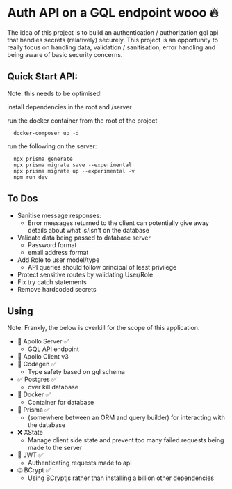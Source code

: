 # Auth API on a GQL endpoint wooo 🔥

The idea of this project is to build an authentication / authorization gql api that 
handles secrets (relatively) securely. This project is an opportunity to really focus 
on handling data, validation / sanitisation, error handling and being aware of basic 
security concerns. 

## Quick Start API: 
Note: this needs to be optimised!

install dependencies in the root and /server 

run the docker container from the root of the project
```
  docker-composer up -d 
```
run the following on the server:
```
  npx prisma generate 
  npx prisma migrate save --experimental 
  npx prisma migrate up --experimental -v 
  npm run dev
```

## To Dos 
- Sanitise message responses: 
  - Error messages returned to the client can potentially give away details about what is/isn't on the database
- Validate data being passed to database server 
  - Password format
  - email address format
- Add Role to user model/type
  - API queries should follow principal of least privilege
- Protect sensitive routes by validating User/Role 
- Fix try catch statements
- Remove hardcoded secrets

## Using
Note: Frankly, the below is overkill for the scope of this application. 

- 🚀  Apollo Server ✅
  - GQL API endpoint
- 🚀  Apollo Client v3 
- 🤤  Codegen ✅
  - Type safety based on gql schema
- ✅  Postgres ✅
  - over kill database
- 🐳  Docker ✅
  - Container for database
- 🔺  Prisma ✅
  - (somewhere between an ORM and query builder) for interacting with the database
- ❌  XState
  - Manage client side state and prevent too many failed requests being made to the server
- 🔐  JWT ✅
  - Authenticating requests made to api
- 🤐  BCrypt ✅
  - Using BCryptjs rather than installing a billion other dependencies 

